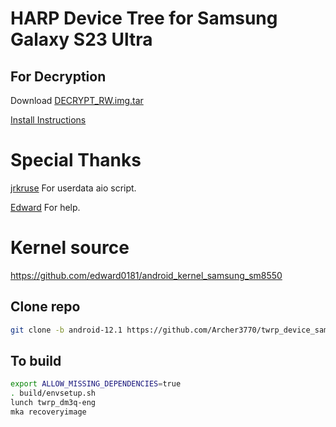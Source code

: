 # HARP Device Tree for Samsung Galaxy S23 Ultra

## For Decryption
Download [DECRYPT_RW.img.tar](https://github.com/Archer3770/Release/releases/download/Release/USERDATA_AIO_SM-S918x_DECRYPT_RW.img.tar) 

[Install Instructions](https://xdaforums.com/t/sm-s918b-0-one-ui-6-1-userdata_aio-odin-flashable-to-remove-encryption-make-rom-rw-install-twrp-root-use-on-stock-firmware-unlocked-bootloaders.4610061/)

# Special Thanks 
[jrkruse](https://xdaforums.com/m/jrkruse.1949695/) For userdata aio script.

[Edward](https://github.com/edward0181) For help.

# Kernel source 
https://github.com/edward0181/android_kernel_samsung_sm8550

## Clone repo
```bash 
git clone -b android-12.1 https://github.com/Archer3770/twrp_device_samsung_dm3q device/samsung/dm3q
```

## To build 
```bash
export ALLOW_MISSING_DEPENDENCIES=true
. build/envsetup.sh
lunch twrp_dm3q-eng
mka recoveryimage
```
